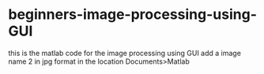 # beginners-image-processing-using-GUI
this is the matlab code for the image processing using GUI
add a image name 2 in jpg format in the location Documents>Matlab
